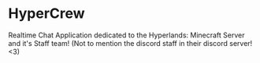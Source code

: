# HyperCrew
Realtime Chat Application dedicated to the Hyperlands: Minecraft Server and it's Staff team! (Not to mention the discord staff in their discord server! <3)
